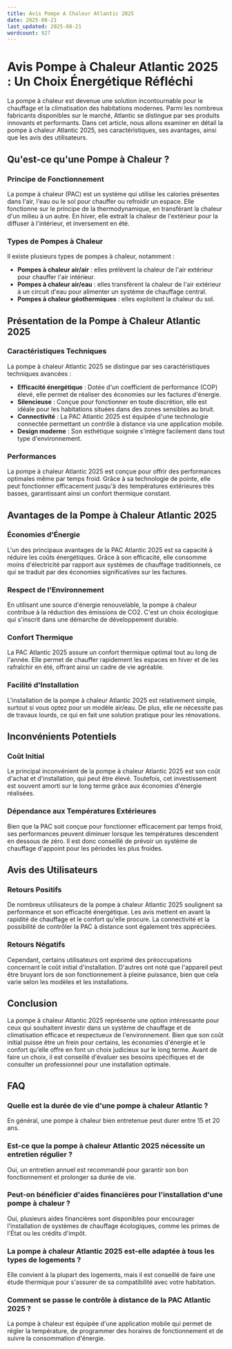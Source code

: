 ```yaml
---
title: Avis Pompe A Chaleur Atlantic 2025
date: 2025-08-21
last_updated: 2025-08-21
wordcount: 927
---
```


# Avis Pompe à Chaleur Atlantic 2025 : Un Choix Énergétique Réfléchi

La pompe à chaleur est devenue une solution incontournable pour le chauffage et la climatisation des habitations modernes. Parmi les nombreux fabricants disponibles sur le marché, Atlantic se distingue par ses produits innovants et performants. Dans cet article, nous allons examiner en détail la pompe à chaleur Atlantic 2025, ses caractéristiques, ses avantages, ainsi que les avis des utilisateurs.

## Qu'est-ce qu'une Pompe à Chaleur ?

### Principe de Fonctionnement

La pompe à chaleur (PAC) est un système qui utilise les calories présentes dans l'air, l'eau ou le sol pour chauffer ou refroidir un espace. Elle fonctionne sur le principe de la thermodynamique, en transférant la chaleur d'un milieu à un autre. En hiver, elle extrait la chaleur de l'extérieur pour la diffuser à l'intérieur, et inversement en été.

### Types de Pompes à Chaleur

Il existe plusieurs types de pompes à chaleur, notamment :

- **Pompes à chaleur air/air** : elles prélèvent la chaleur de l'air extérieur pour chauffer l'air intérieur.
- **Pompes à chaleur air/eau** : elles transfèrent la chaleur de l'air extérieur à un circuit d'eau pour alimenter un système de chauffage central.
- **Pompes à chaleur géothermiques** : elles exploitent la chaleur du sol.

## Présentation de la Pompe à Chaleur Atlantic 2025

### Caractéristiques Techniques

La pompe à chaleur Atlantic 2025 se distingue par ses caractéristiques techniques avancées :

- **Efficacité énergétique** : Dotée d'un coefficient de performance (COP) élevé, elle permet de réaliser des économies sur les factures d'énergie.
- **Silencieuse** : Conçue pour fonctionner en toute discrétion, elle est idéale pour les habitations situées dans des zones sensibles au bruit.
- **Connectivité** : La PAC Atlantic 2025 est équipée d'une technologie connectée permettant un contrôle à distance via une application mobile.
- **Design moderne** : Son esthétique soignée s'intègre facilement dans tout type d'environnement.

### Performances

La pompe à chaleur Atlantic 2025 est conçue pour offrir des performances optimales même par temps froid. Grâce à sa technologie de pointe, elle peut fonctionner efficacement jusqu'à des températures extérieures très basses, garantissant ainsi un confort thermique constant.

## Avantages de la Pompe à Chaleur Atlantic 2025

### Économies d'Énergie

L'un des principaux avantages de la PAC Atlantic 2025 est sa capacité à réduire les coûts énergétiques. Grâce à son efficacité, elle consomme moins d'électricité par rapport aux systèmes de chauffage traditionnels, ce qui se traduit par des économies significatives sur les factures.

### Respect de l'Environnement

En utilisant une source d'énergie renouvelable, la pompe à chaleur contribue à la réduction des émissions de CO2. C'est un choix écologique qui s'inscrit dans une démarche de développement durable.

### Confort Thermique

La PAC Atlantic 2025 assure un confort thermique optimal tout au long de l'année. Elle permet de chauffer rapidement les espaces en hiver et de les rafraîchir en été, offrant ainsi un cadre de vie agréable.

### Facilité d'Installation

L'installation de la pompe à chaleur Atlantic 2025 est relativement simple, surtout si vous optez pour un modèle air/eau. De plus, elle ne nécessite pas de travaux lourds, ce qui en fait une solution pratique pour les rénovations.

## Inconvénients Potentiels

### Coût Initial

Le principal inconvénient de la pompe à chaleur Atlantic 2025 est son coût d'achat et d'installation, qui peut être élevé. Toutefois, cet investissement est souvent amorti sur le long terme grâce aux économies d'énergie réalisées.

### Dépendance aux Températures Extérieures

Bien que la PAC soit conçue pour fonctionner efficacement par temps froid, ses performances peuvent diminuer lorsque les températures descendent en dessous de zéro. Il est donc conseillé de prévoir un système de chauffage d'appoint pour les périodes les plus froides.

## Avis des Utilisateurs

### Retours Positifs

De nombreux utilisateurs de la pompe à chaleur Atlantic 2025 soulignent sa performance et son efficacité énergétique. Les avis mettent en avant la rapidité de chauffage et le confort qu'elle procure. La connectivité et la possibilité de contrôler la PAC à distance sont également très appréciées.

### Retours Négatifs

Cependant, certains utilisateurs ont exprimé des préoccupations concernant le coût initial d'installation. D'autres ont noté que l'appareil peut être bruyant lors de son fonctionnement à pleine puissance, bien que cela varie selon les modèles et les installations.

## Conclusion

La pompe à chaleur Atlantic 2025 représente une option intéressante pour ceux qui souhaitent investir dans un système de chauffage et de climatisation efficace et respectueux de l'environnement. Bien que son coût initial puisse être un frein pour certains, les économies d'énergie et le confort qu'elle offre en font un choix judicieux sur le long terme. Avant de faire un choix, il est conseillé d'évaluer ses besoins spécifiques et de consulter un professionnel pour une installation optimale.

## FAQ

### Quelle est la durée de vie d'une pompe à chaleur Atlantic ?

En général, une pompe à chaleur bien entretenue peut durer entre 15 et 20 ans.

### Est-ce que la pompe à chaleur Atlantic 2025 nécessite un entretien régulier ?

Oui, un entretien annuel est recommandé pour garantir son bon fonctionnement et prolonger sa durée de vie.

### Peut-on bénéficier d'aides financières pour l'installation d'une pompe à chaleur ?

Oui, plusieurs aides financières sont disponibles pour encourager l'installation de systèmes de chauffage écologiques, comme les primes de l'État ou les crédits d'impôt.

### La pompe à chaleur Atlantic 2025 est-elle adaptée à tous les types de logements ?

Elle convient à la plupart des logements, mais il est conseillé de faire une étude thermique pour s'assurer de sa compatibilité avec votre habitation.

### Comment se passe le contrôle à distance de la PAC Atlantic 2025 ?

La pompe à chaleur est équipée d'une application mobile qui permet de régler la température, de programmer des horaires de fonctionnement et de suivre la consommation d'énergie.